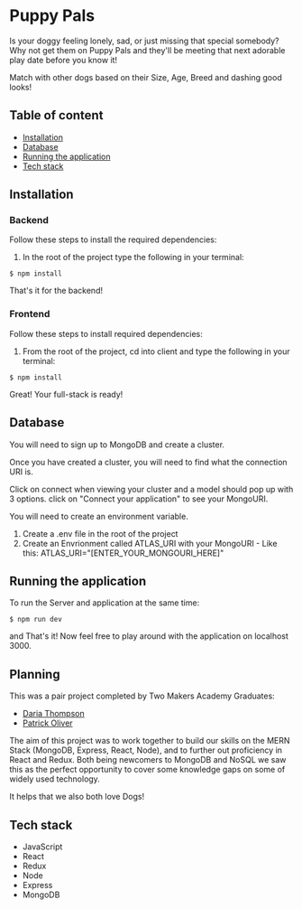 # Puppy Pals

Is your doggy feeling lonely, sad, or just missing that special somebody? 
Why not get them on Puppy Pals and they'll be meeting that next adorable play date before you know it!

Match with other dogs based on their Size, Age, Breed and dashing good looks!

## Table of content

- [Installation](#installation)
- [Database](#database)
- [Running the application](#running-the-application)
- [Tech stack](#tech-stack)

## Installation

### Backend

Follow these steps to install the required dependencies:

1. In the root of the project type the following in your terminal:

```
$ npm install
```

That's it for the backend!

### Frontend

Follow these steps to install required dependencies:

1. From the root of the project, cd into client and type the following in your terminal:

```
$ npm install
```

Great! Your full-stack is ready!

## Database

You will need to sign up to MongoDB and create a cluster.

Once you have created a cluster, you will need to find what the connection URI is.

Click on connect when viewing your cluster and a model should pop up with 3 options. click on "Connect your application" to see your MongoURI.

You will need to create an environment variable.

1. Create a .env file in the root of the project
2. Create an Envrionment called ATLAS_URI with your MongoURI - Like this: ATLAS_URI="[ENTER_YOUR_MONGOURI_HERE]"


## Running the application

To run the Server and application at the same time:

```
$ npm run dev
```

and That's it! Now feel free to play around with the application on localhost 3000.

## Planning

This was a pair project completed by Two Makers Academy Graduates:

- [Daria Thompson](https://github.com/dariathompson)
- [Patrick Oliver](https://github.com/poliver24)

The aim of this project was to work together to build our skills on the MERN Stack (MongoDB, Express, React, Node), and to further out proficiency in React and Redux. 
Both being newcomers to MongoDB and NoSQL we saw this as the perfect opportunity to cover some knowledge gaps on some of widely used technology. 

It helps that we also both love Dogs!

## Tech stack

- JavaScript
- React
- Redux
- Node
- Express
- MongoDB

